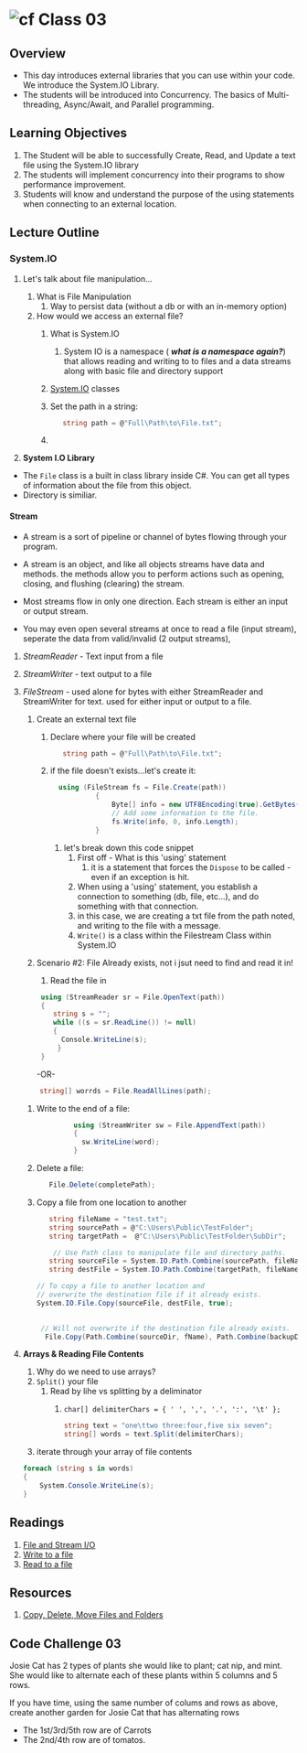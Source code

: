 # ![cf](http://i.imgur.com/7v5ASc8.png) Class 03

## Overview
* This day introduces external libraries that you can use within your code. We introduce the System.IO Library. 
* The students will be introduced into Concurrency. The basics of Multi-threading, Async/Await, and Parallel programming.

## Learning Objectives
1. The Student will be able to successfully Create, Read, and Update a text file using the System.IO library
1. The students will implement concurrency into their programs to show performance improvement.
1. Students will know and understand the purpose of the using statements when connecting to an external location.

## Lecture Outline

### System.IO

1. Let's talk about file manipulation...
   1. What is File Manipulation
      1. Way to persist data (without a db or with an in-memory option)
   1. How would we access an external file?
      1. What is System.IO
         1.  System IO is a namespace ( ***what is a namespace again?***)
         that allows reading and writing to to files and a data streams along with basic file and directory support
      1. [System.IO](https://msdn.microsoft.com/en-us/library/system.io(v=vs.110).aspx) classes

      1. Set the path in a string: 
         ```csharp 
            string path = @"Full\Path\to\File.txt";
         ```
      1. 

1. **System I.O Library**

- The `File` class is a built in class library inside C#. You can get all types of information about the file from this object.
- Directory is similiar. 

#### Stream
- A stream is a sort of pipeline or channel of bytes flowing through your program.
- A stream is an object, and like all objects streams have data and methods. the methods allow you to 
perform actions such as opening, closing, and flushing (clearing) the stream. 

- Most streams flow in only one direction. Each stream is either an input or output stream. 
- You may even open several streams at once to read a file (input stream), seperate the data from valid/invalid (2 output streams), 

1. *StreamReader* - Text input from a file
2. *StreamWriter* - text output to a file
3. *FileStream* -  used alone for bytes with either StreamReader and StreamWriter for text. 
used for either input or output to a file. 
 
   1. Create an external text file
      1. Declare where your file will be created
         ```csharp 
            string path = @"Full\Path\to\File.txt";
         ```
      1. if the file doesn't exists...let's create it:
         ```csharp
           using (FileStream fs = File.Create(path))
                    {
                        Byte[] info = new UTF8Encoding(true).GetBytes("List of Words in File");
                        // Add some information to the file.
                        fs.Write(info, 0, info.Length);
                    }
         ```

            1. let's break down this code snippet
               1.  First off - What is this 'using' statement
                   1. it is a statement that forces the `Dispose` to be called - even if an exception is hit.
               1. When using a 'using' statement, you establish a connection to something (db, file, etc...), and do something with that connection.
               1. in this case, we are creating a txt file from the path noted, and writing to the file with a message.
               1. `Write()` is a class within the Filestream Class within System.IO
  
   1. Scenario #2: File Already exists, not i jsut need to find and read it in! 
      1. Read the file in
       ```csharp
        using (StreamReader sr = File.OpenText(path))
        {
           string s = "";
           while ((s = sr.ReadLine()) != null)
           {
             Console.WriteLine(s);
            }
        }
         ```
      -OR-
    ```csharp
        string[] worrds = File.ReadAllLines(path);
    ```

      1. Write to the end of a file:
           ```csharp
                    using (StreamWriter sw = File.AppendText(path))
                    {
                      sw.WriteLine(word);
                    }
         ```    
      1. Delete a file:
         ```csharp
            File.Delete(completePath);
            ```
      1. Copy a file from one location to another
         ```csharp
            string fileName = "test.txt";
            string sourcePath = @"C:\Users\Public\TestFolder";
            string targetPath =  @"C:\Users\Public\TestFolder\SubDir";

             // Use Path class to manipulate file and directory paths.
            string sourceFile = System.IO.Path.Combine(sourcePath, fileName);
            string destFile = System.IO.Path.Combine(targetPath, fileName);
           ```

          ```csharp
          // To copy a file to another location and 
         // overwrite the destination file if it already exists.
         System.IO.File.Copy(sourceFile, destFile, true);
         ```

          ```csharp
            
           // Will not overwrite if the destination file already exists.
            File.Copy(Path.Combine(sourceDir, fName), Path.Combine(backupDir, fName));

           ```
   
1. **Arrays & Reading File Contents**
   1. Why do we need to use arrays?
   1. `Split()` your file
       1. Read by lihe vs splitting by a deliminator
          1. ``char[] delimiterChars = { ' ', ',', '.', ':', '\t' };``
          
                ```csharp
                string text = "one\ttwo three:four,five six seven";
                string[] words = text.Split(delimiterChars);
                ```
   1. iterate through your array of file contents

    ```csharp
    foreach (string s in words)
    {
        System.Console.WriteLine(s);
    }
    ```

## Readings
1. [File and Stream I/O](https://docs.microsoft.com/en-us/dotnet/standard/io/index)
1. [Write to a file](https://docs.microsoft.com/en-us/dotnet/standard/io/how-to-write-text-to-a-file)
1. [Read to a file](https://docs.microsoft.com/en-us/dotnet/standard/io/how-to-read-and-write-to-a-newly-created-data-file)


## Resources
1. [Copy, Delete, Move Files and Folders](https://docs.microsoft.com/en-us/dotnet/csharp/programming-guide/file-system/how-to-copy-delete-and-move-files-and-folders)

## Code Challenge 03
Josie Cat has 2 types of plants she would like to plant; cat nip, and mint.
She would like to alternate each of these plants within 5 columns and 5 rows. 

If you have time, using the same number of colums and rows as above, create another garden for Josie Cat that has alternating rows
- The 1st/3rd/5th row are of Carrots
- The 2nd/4th row are of tomatos.
